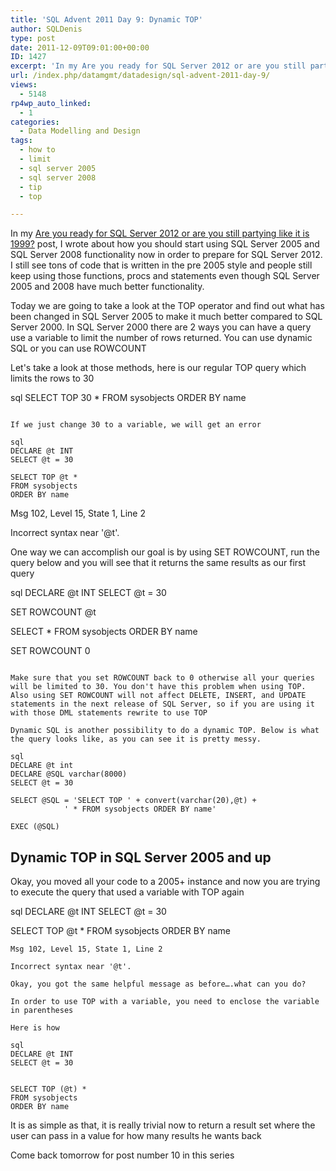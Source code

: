 ```yaml
---
title: 'SQL Advent 2011 Day 9: Dynamic TOP'
author: SQLDenis
type: post
date: 2011-12-09T09:01:00+00:00
ID: 1427
excerpt: 'In my Are you ready for SQL Server 2012 or are you still partying like it is 1999? post, I wrote about how you should start using SQL Server 2005 and SQL Server 2008 functionality now in order to prepare for SQL Server 2012. I still see tons of code tha&hellip;'
url: /index.php/datamgmt/datadesign/sql-advent-2011-day-9/
views:
  - 5148
rp4wp_auto_linked:
  - 1
categories:
  - Data Modelling and Design
tags:
  - how to
  - limit
  - sql server 2005
  - sql server 2008
  - tip
  - top

---
```

In my [Are you ready for SQL Server 2012 or are you still partying like it is 1999?][1] post, I wrote about how you should start using SQL Server 2005 and SQL Server 2008 functionality now in order to prepare for SQL Server 2012. I still see tons of code that is written in the pre 2005 style and people still keep using those functions, procs and statements even though SQL Server 2005 and 2008 have much better functionality.

Today we are going to take a look at the TOP operator and find out what has been changed in SQL Server 2005 to make it much better compared to SQL Server 2000. In SQL Server 2000 there are 2 ways you can have a query use a variable to limit the number of rows returned. You can use dynamic SQL or you can use ROWCOUNT

Let's take a look at those methods, here is our regular TOP query which limits the rows to 30

sql
SELECT TOP 30 * 
FROM sysobjects
ORDER BY name
```

If we just change 30 to a variable, we will get an error

sql
DECLARE @t INT
SELECT @t = 30

SELECT TOP @t * 
FROM sysobjects
ORDER BY name
```

Msg 102, Level 15, State 1, Line 2
  
Incorrect syntax near '@t'.

One way we can accomplish our goal is by using SET ROWCOUNT, run the query below and you will see that it returns the same results as our first query

sql
DECLARE @t INT
SELECT @t = 30

SET ROWCOUNT @t

SELECT  * 
FROM sysobjects
ORDER BY name

SET ROWCOUNT 0
```

Make sure that you set ROWCOUNT back to 0 otherwise all your queries will be limited to 30. You don't have this problem when using TOP. Also using SET ROWCOUNT will not affect DELETE, INSERT, and UPDATE statements in the next release of SQL Server, so if you are using it with those DML statements rewrite to use TOP

Dynamic SQL is another possibility to do a dynamic TOP. Below is what the query looks like, as you can see it is pretty messy.

sql
DECLARE @t int 
DECLARE @SQL varchar(8000)
SELECT @t = 30

SELECT @SQL = 'SELECT TOP ' + convert(varchar(20),@t) + 
			' * FROM sysobjects ORDER BY name'

EXEC (@SQL)
```

## Dynamic TOP in SQL Server 2005 and up

Okay, you moved all your code to a 2005+ instance and now you are trying to execute the query that used a variable with TOP again

sql
DECLARE @t INT
SELECT @t = 30

SELECT TOP @t * 
FROM sysobjects
ORDER BY name
```
Msg 102, Level 15, State 1, Line 2
  
Incorrect syntax near '@t'.

Okay, you got the same helpful message as before….what can you do?

In order to use TOP with a variable, you need to enclose the variable in parentheses

Here is how

sql
DECLARE @t INT
SELECT @t = 30


SELECT TOP (@t) * 
FROM sysobjects
ORDER BY name
```
It is as simple as that, it is really trivial now to return a result set where the user can pass in a value for how many results he wants back

Come back tomorrow for post number 10 in this series

 [1]: /index.php/DataMgmt/DataDesign/are-you-ready-for-sql